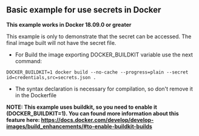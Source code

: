 ## Basic example for use secrets in Docker

**This example works in Docker 18.09.0 or greater**

This example is only to demonstrate that the secret can be accessed. The final image built will not have the secret file.

- For Build the image exporting DOCKER_BUILDKIT variable use the next command:

`DOCKER_BUILDKIT=1 docker build --no-cache --progress=plain --secret id=credentials,src=secrets.json .`

- The syntax declaration is necessary for compilation, so don't remove it in the Dockerfile

**NOTE: This example uses buildkit, so you need to enable it (DOCKER_BUILDKIT=1). You can found more information about this feature here: https://docs.docker.com/develop/develop-images/build_enhancements/#to-enable-buildkit-builds**